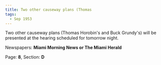 ```yaml
---  
title: Two other causeway plans (Thomas  
tags:  
  - Sep 1953  
---  
```

  
Two other causeway plans (Thomas Horobin's and Buck Grundy's) will be presented at the hearing scheduled for tomorrow night.  
  
Newspapers: **Miami Morning News or The Miami Herald**  
  
Page: **8**, Section: **D** 
